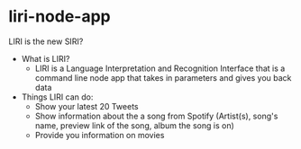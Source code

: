 # liri-node-app
LIRI is the new SIRI?
 - What is LIRI? 
     - LIRI is a Language Interpretation and Recognition Interface that is a command line node app that takes in parameters and gives you back data
 - Things LIRI can do:
     - Show your latest 20 Tweets
     - Show information about the a song from Spotify (Artist(s), song's name, preview link of the song, album the song is on)
     - Provide you information on movies